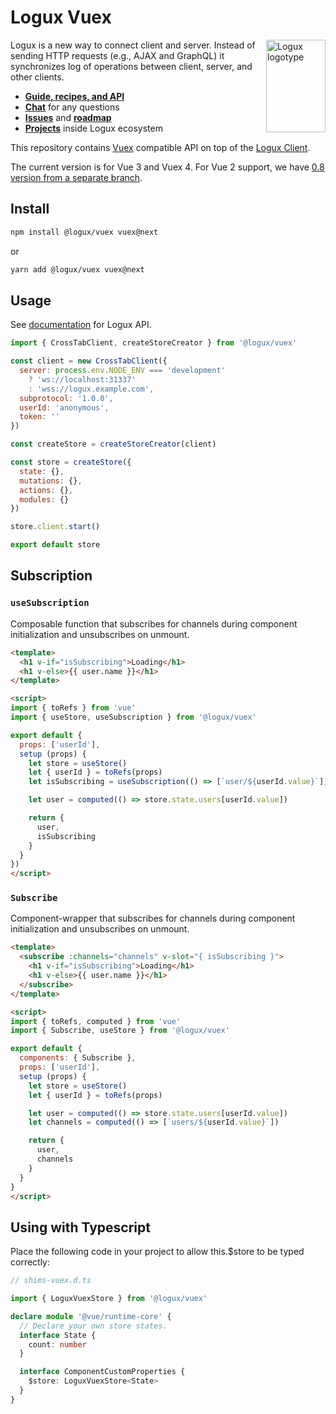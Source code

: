 # Logux Vuex

<img align="right" width="95" height="148" title="Logux logotype"
     src="https://logux.io/branding/logotype.svg">

Logux is a new way to connect client and server. Instead of sending
HTTP requests (e.g., AJAX and GraphQL) it synchronizes log of operations
between client, server, and other clients.

* **[Guide, recipes, and API](https://logux.io/)**
* **[Chat](https://gitter.im/logux/logux)** for any questions
* **[Issues](https://github.com/logux/logux/issues)**
  and **[roadmap](https://github.com/orgs/logux/projects/1)**
* **[Projects](https://logux.io/guide/architecture/parts/)**
  inside Logux ecosystem

This repository contains [Vuex] compatible API on top of the [Logux Client].

The current version is for Vue 3 and Vuex 4.
For Vue 2 support, we have [0.8 version from a separate branch](https://github.com/logux/vuex/tree/0.8).

[Vuex]: https://vuex.vuejs.org
[Logux Client]: https://github.com/logux/client
[logux.io]: https://logux.io/

## Install

```sh
npm install @logux/vuex vuex@next
```
or
```sh
yarn add @logux/vuex vuex@next
```

## Usage

See [documentation] for Logux API.

[documentation]: https://github.com/logux/docs

```js
import { CrossTabClient, createStoreCreator } from '@logux/vuex'

const client = new CrossTabClient({
  server: process.env.NODE_ENV === 'development'
    ? 'ws://localhost:31337'
    : 'wss://logux.example.com',
  subprotocol: '1.0.0',
  userId: 'anonymous',
  token: ''
})

const createStore = createStoreCreator(client)

const store = createStore({
  state: {},
  mutations: {},
  actions: {},
  modules: {}
})

store.client.start()

export default store
```

## Subscription

### `useSubscription`

Composable function that subscribes for channels during component initialization and unsubscribes on unmount.

```html
<template>
  <h1 v-if="isSubscribing">Loading</h1>
  <h1 v-else>{{ user.name }}</h1>
</template>

<script>
import { toRefs } from 'vue'
import { useStore, useSubscription } from '@logux/vuex'

export default {
  props: ['userId'],
  setup (props) {
    let store = useStore()
    let { userId } = toRefs(props)
    let isSubscribing = useSubscription(() => [`user/${userId.value}`])

    let user = computed(() => store.state.users[userId.value])

    return {
      user,
      isSubscribing
    }
  }
})
</script>
```

### `Subscribe`

Component-wrapper that subscribes for channels during component initialization and unsubscribes on unmount.

```html
<template>
  <subscribe :channels="channels" v-slot="{ isSubscribing }">
    <h1 v-if="isSubscribing">Loading</h1>
    <h1 v-else>{{ user.name }}</h1>
  </subscribe>
</template>

<script>
import { toRefs, computed } from 'vue'
import { Subscribe, useStore } from '@logux/vuex'

export default {
  components: { Subscribe },
  props: ['userId'],
  setup (props) {
    let store = useStore()
    let { userId } = toRefs(props)

    let user = computed(() => store.state.users[userId.value])
    let channels = computed(() => [`users/${userId.value}`])

    return {
      user,
      channels
    }
  }
}
</script>
```

## Using with Typescript

Place the following code in your project to allow this.$store to be typed correctly:

```ts
// shims-vuex.d.ts

import { LoguxVuexStore } from '@logux/vuex'

declare module '@vue/runtime-core' {
  // Declare your own store states.
  interface State {
    count: number
  }

  interface ComponentCustomProperties {
    $store: LoguxVuexStore<State>
  }
}
```
